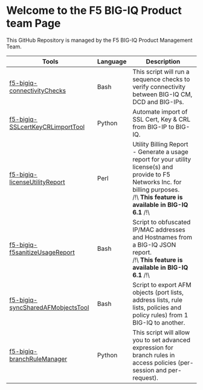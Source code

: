 # Welcome to the F5 BIG-IQ Product team Page

This GitHub Repository is managed by the F5 BIG-IQ Product Management Team.

Tools | Language | Description
------------ | ------------- | -------------
[f5-bigiq-connectivityChecks](./f5-bigiq-connectivityChecks) | Bash | This script will run a sequence checks to verify connectivity between BIG-IQ CM, DCD and BIG-IPs.
[f5-bigiq-SSLcertKeyCRLimportTool](https://devcentral.f5.com/articles/automate-import-of-ssl-certificate-key-crl-from-big-ip-to-big-iq-31899) | Python | Automate import of SSL Cert, Key & CRL from BIG-IP to BIG-IQ.
[f5-bigiq-licenseUtilityReport](https://devcentral.f5.com/articles/generation-of-utility-billing-report-using-big-iqs-api-30193) | Perl | Utility Billing Report - Generate a usage report for your utility license(s) and provide to F5 Networks Inc. for billing purposes.<br/>/!\ **This feature is available in BIG-IQ 6.1** /!\
[f5-bigiq-f5sanitizeUsageReport](./f5-bigiq-licenseUtilityReport) | Bash | Script to obfuscated IP/MAC addresses and Hostnames from a BIG-IQ JSON report.<br/>/!\ **This feature is available in BIG-IQ 6.1** /!\
[f5-bigiq-syncSharedAFMobjectsTool](./f5-bigiq-syncSharedAFMobjectsTool) | Bash | Script to export AFM objects (port lists, address lists, rule lists, policies and policy rules) from 1 BIG-IQ to another.
[f5-bigiq-branchRuleManager](./f5-bigiq-branchRuleManager) | Python | This script will allow you to set advanced expression for branch rules in access policies (per-session and per-request).
